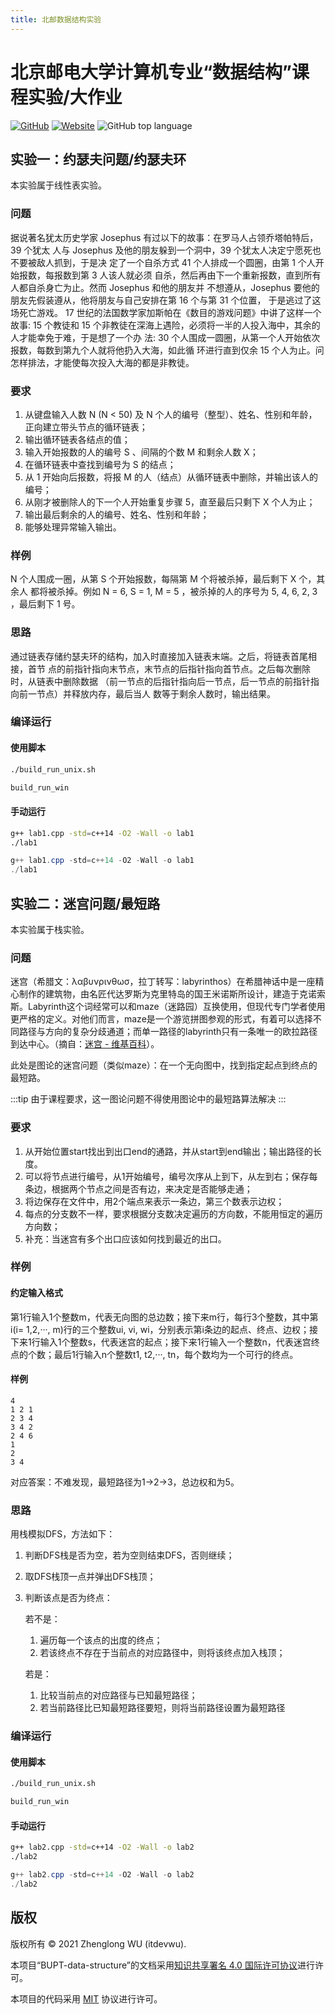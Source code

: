 ```yaml
---
title: 北邮数据结构实验
---
```

# 北京邮电大学计算机专业“数据结构”课程实验/大作业

[![GitHub](https://img.shields.io/github/license/itdevwu/BUPT-data-structure)](https://github.com/itdevwu/BUPT-data-structure/blob/master/LICENSE)
[![Website](https://img.shields.io/website?down_color=red&down_message=offline&up_color=blue&up_message=online&url=https%3A%2F%2Fdocs.itdevwu.com%2FBUPT-data-structure)](https://docs.itdevwu.com/BUPT-data-structure)
![GitHub top language](https://img.shields.io/github/languages/top/itdevwu/BUPT-data-structure)

## 实验一：约瑟夫问题/约瑟夫环

本实验属于线性表实验。

### 问题

据说著名犹太历史学家 Josephus 有过以下的故事：在罗马人占领乔塔帕特后，39 个犹太
人与 Josephus 及他的朋友躲到一个洞中，39 个犹太人决定宁愿死也不要被敌人抓到，于是决
定了一个自杀方式 41 个人排成一个圆圈，由第 1 个人开始报数，每报数到第 3 人该人就必须
自杀，然后再由下一个重新报数，直到所有人都自杀身亡为止。然而 Josephus 和他的朋友并
不想遵从，Josephus 要他的朋友先假装遵从，他将朋友与自己安排在第 16 个与第 31 个位置，
于是逃过了这场死亡游戏。
17 世纪的法国数学家加斯帕在《数目的游戏问题》中讲了这样一个故事: 15 个教徒和 15
个非教徒在深海上遇险，必须将一半的人投入海中，其余的人才能幸免于难，于是想了一个办
法: 30 个人围成一圆圈，从第一个人开始依次报数，每数到第九个人就将他扔入大海，如此循
环进行直到仅余 15 个人为止。问怎样排法，才能使每次投入大海的都是非教徒。

### 要求

1. 从键盘输入人数 N (N < 50) 及 N 个人的编号（整型）、姓名、性别和年龄，正向建立带头节点的循环链表；
2. 输出循环链表各结点的值；
3. 输入开始报数的人的编号 S 、间隔的个数 M 和剩余人数 X；
4. 在循环链表中查找到编号为 S 的结点；
5. 从 1 开始向后报数，将报 M 的人（结点）从循环链表中删除，并输出该人的编号；
6. 从刚才被删除人的下一个人开始重复步骤 5，直至最后只剩下 X 个人为止；
7. 输出最后剩余的人的编号、姓名、性别和年龄；
8. 能够处理异常输入输出。

### 样例

N 个人围成一圈，从第 S 个开始报数，每隔第 M 个将被杀掉，最后剩下 X 个，其余人
都将被杀掉。例如 N = 6, S = 1, M = 5 ，被杀掉的人的序号为 5, 4, 6, 2, 3 ，最后剩下 1 号。

### 思路

通过链表存储约瑟夫环的结构，加入时直接加入链表末端。之后，将链表首尾相接，首节
点的前指针指向末节点，末节点的后指针指向首节点。之后每次删除时，从链表中删除数据
（前一节点的后指针指向后一节点，后一节点的前指针指向前一节点）并释放内存，最后当人
数等于剩余人数时，输出结果。

### 编译运行

#### 使用脚本

<CodeGroup>
  <CodeGroupItem title="Bash" active>

```bash
./build_run_unix.sh
```

  </CodeGroupItem>

  <CodeGroupItem title="CMD/PS">
  
```bash
build_run_win
```

  </CodeGroupItem>
</CodeGroup>

#### 手动运行

<CodeGroup>
  <CodeGroupItem title="Bash" active>

```bash
g++ lab1.cpp -std=c++14 -O2 -Wall -o lab1
./lab1
```

  </CodeGroupItem>

  <CodeGroupItem title="CMD/PS">
  
```powershell
g++ lab1.cpp -std=c++14 -O2 -Wall -o lab1
./lab1
```

  </CodeGroupItem>
</CodeGroup>

## 实验二：迷宫问题/最短路

本实验属于栈实验。

### 问题

迷宫（希腊文：λαβυνρινθωσ，拉丁转写：labyrinthos）在希腊神话中是一座精心制作的建筑物，由名匠代达罗斯为克里特岛的国王米诺斯所设计，建造于克诺索斯。Labyrinth这个词经常可以和maze（迷路园）互换使用，但现代专门学者使用更严格的定义。对他们而言，maze是一个游览拼图参观的形式，有着可以选择不同路径与方向的复杂分歧通道；而单一路径的labyrinth只有一条唯一的欧拉路径到达中心。（摘自：[迷宫 - 维基百科](https://zh.wikipedia.org/wiki/迷宫)）。

此处是图论的迷宫问题（类似maze）：在一个无向图中，找到指定起点到终点的最短路。

:::tip
由于课程要求，这一图论问题不得使用图论中的最短路算法解决
:::

### 要求

1. 从开始位置start找出到出口end的通路，并从start到end输出；输出路径的长度。
2. 可以将节点进行编号，从1开始编号，编号次序从上到下，从左到右；保存每条边，根据两个节点之间是否有边，来决定是否能够走通；
3. 将边保存在文件中，用2个端点来表示一条边，第三个数表示边权；
4. 每点的分支数不一样，要求根据分支数决定遍历的方向数，不能用恒定的遍历方向数；
5. 补充：当迷宫有多个出口应该如何找到最近的出口。

### 样例

#### 约定输入格式

第1行输入1个整数m，代表无向图的总边数；接下来m行，每行3个整数，其中第i(i= 1,2,···, m)行的三个整数ui, vi, wi，分别表示第i条边的起点、终点、边权；接下来1行输入1个整数s，代表迷宫的起点；接下来1行输入一个整数n，代表迷宫终点的个数；最后1行输入n个整数t1, t2,···, tn，每个数均为一个可行的终点。

#### 样例

```
4
1 2 1
2 3 4
3 4 2
2 4 6
1
2
3 4
```

对应答案：不难发现，最短路径为1→2→3，总边权和为5。

### 思路

用栈模拟DFS，方法如下：
1. 判断DFS栈是否为空，若为空则结束DFS，否则继续；
2. 取DFS栈顶一点并弹出DFS栈顶；
3. 判断该点是否为终点：

    若不是：
    1. 遍历每一个该点的出度的终点；
    2. 若该终点不存在于当前点的对应路径中，则将该终点加入栈顶；
    
    若是：
    1. 比较当前点的对应路径与已知最短路径；
    1. 若当前路径比已知最短路径要短，则将当前路径设置为最短路径

### 编译运行

#### 使用脚本

<CodeGroup>
  <CodeGroupItem title="Bash" active>

```bash
./build_run_unix.sh
```

  </CodeGroupItem>

  <CodeGroupItem title="CMD/PS">
  
```bash
build_run_win
```

  </CodeGroupItem>
</CodeGroup>

#### 手动运行

<CodeGroup>
  <CodeGroupItem title="Bash" active>

```bash
g++ lab2.cpp -std=c++14 -O2 -Wall -o lab2
./lab2
```

  </CodeGroupItem>

  <CodeGroupItem title="CMD/PS">
  
```powershell
g++ lab2.cpp -std=c++14 -O2 -Wall -o lab2
./lab2
```

  </CodeGroupItem>
</CodeGroup>

## 版权

版权所有 © 2021 Zhenglong WU (itdevwu).

本项目“BUPT-data-structure”的文档采用<a rel="license" href="http://creativecommons.org/licenses/by/4.0/">知识共享署名 4.0 国际许可协议</a>进行许可。

本项目的代码采用 [MIT](https://github.com/itdevwu/BUPT-data-structure/blob/master/LICENSE) 协议进行许可。